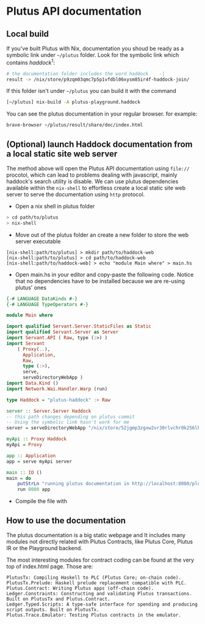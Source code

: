 # Plutus API documentation

## Local build

If you've built Plutus with Nix, documentation you shoud be ready as a symbolic link under `~/plutus` folder. Look for the symbolic link which contains _haddock_<sup>1</sup>:

```bash
# the documentation folder includes the word haddock    -|
result -> /nix/store/p9zqm03qmc7p5p1vfdbl06xysm85ir4f-haddock-join/
```

If this folder isn't under `~/plutus` you can build it with the command

```bash
[~/plutus] nix-build -A plutus-playground.haddock
```

You can see the plutus documentation in your regular browser. for example:

```bash 
brave-browser ~/plutus/result/share/doc/index.html
```


[^1]: haddock is haskell's tool for documentation generation


## (Optional) launch Haddock documentation from a local static site web server

The method above will open the Plutus API documentation using `file://` procotol, which can lead to problems dealing with javascript, mainly haddock's search utility is disable. We can use plutus dependencies available within the `nix-shell` to effortless create a local static site web server to serve the documentation using `http` protocol.

- Open a nix shell in plutus folder
```bash
> cd path/to/plutus
> nix-shell
```
- Move out of the plutus folder an create a new folder to store the web server executable
```
[nix-shell:path/to/plutus] > mkdir path/to/haddock-web
[nix-shell:path/to/plutus] > cd path/to/haddock-web
[nix-shell:path/to/haddock-web] > echo "module Main where" > main.hs
```
- Open main.hs in your editor and copy-paste the following code. Notice that no dependencies have to be installed because we are re-using plutus' ones
```haskell
{-# LANGUAGE DataKinds #-}
{-# LANGUAGE TypeOperators #-}

module Main where

import qualified Servant.Server.StaticFiles as Static
import qualified Servant.Server as Server
import Servant.API ( Raw, type (:>) )
import Servant
    ( Proxy(..),
      Application,
      Raw,
      type (:>),
      serve,
      serveDirectoryWebApp )
import Data.Kind ()
import Network.Wai.Handler.Warp (run)

type Haddock = "plutus-haddock" :> Raw

server :: Server.Server Haddock
-- this path changes depending on plutus commit
-- Using the symbolic link hasn't work for me
server = serveDirectoryWebApp "/nix/store/52jgmp3zgxw2vr30rlvchr0k256lbbg1-haddock-join/share/doc"

myApi :: Proxy Haddock
myApi = Proxy

app :: Application
app = serve myApi server

main :: IO ()
main = do
    putStrLn "running plutus documentation in http://localhost:8080/plutus-haddock/index.html"
    run 8080 app
```
- Compile the file with 

## How to use the documentation

The plutus documentation is a big static webpage and It includes many modules not directly related with Plutus Contracts, like Plutus Core, Plutus IR or the Playground backend. 

The most interesting modules for contract coding can be found at the very top of index.html page. Those are:

```
PlutusTx: Compiling Haskell to PLC (Plutus Core; on-chain code).
PlutusTx.Prelude: Haskell prelude replacement compatible with PLC.
Plutus.Contract: Writing Plutus apps (off-chain code).
Ledger.Constraints: Constructing and validating Plutus transactions. Built on PlutusTx and Plutus.Contract.
Ledger.Typed.Scripts: A type-safe interface for spending and producing script outputs. Built on PlutusTx.
Plutus.Trace.Emulator: Testing Plutus contracts in the emulator.
```